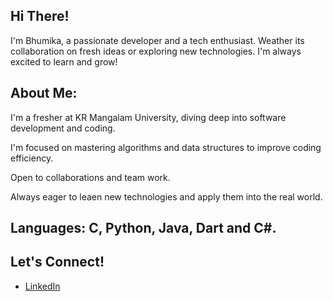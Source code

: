 ## Hi There! 

I'm Bhumika, a passionate developer and a tech enthusiast.
Weather its collaboration on fresh ideas or exploring new technologies.
I'm always excited to learn and grow!

## About Me: 

I'm a fresher at KR Mangalam University, diving deep into software development and coding.

I'm focused on mastering algorithms and data structures to improve coding efficiency.

Open to collaborations and team work.

Always eager to leaen new technologies and apply them into the real world.

## Languages: C, Python, Java, Dart and C#.

## Let's Connect!
- [LinkedIn](https://www.linkedin.com/in/your-linkedin-profile)
